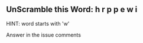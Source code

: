 UnScramble this Word: h r p p e w i
----------

HINT: word starts with 'w'

Answer in the issue comments
